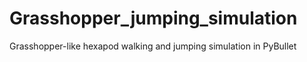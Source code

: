 # Grasshopper_jumping_simulation
Grasshopper-like hexapod walking and jumping simulation in PyBullet
